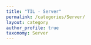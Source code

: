 ```yaml
---
title: "TIL - Server"
permalink: /categories/Server/
layout: category
author_profile: true
taxonomy: Server
---
```

